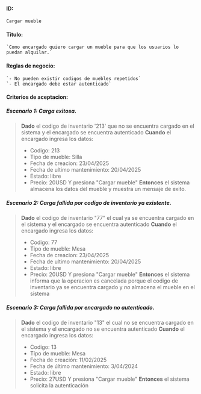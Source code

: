 #### ID:
	Cargar mueble

#### Titulo:
	`Como encargado quiero cargar un mueble para que los usuarios lo puedan alquilar.`

#### Reglas de negocio:
	`- No pueden existir codigos de muebles repetidos`
	`- El encargado debe estar autenticado`

#### Criterios de aceptacion:

##### Escenario 1: Carga exitosa.
>**Dado** el codigo de inventario '213' que no se encuentra cargado en el sistema y el encargado se encuentra autenticado
>**Cuando** el encargado ingresa los datos:
> - Codigo: 213
> - Tipo de mueble: Silla
> - Fecha de creacion: 23/04/2025
> - Fecha de ultimo mantenimiento: 20/04/2025
> - Estado: libre
> - Precio: 20USD
> Y presiona "Cargar mueble"
>**Entonces** el sistema almacena los datos del mueble y muestra un mensaje de exito.

##### Escenario 2: Carga fallida por codigo de inventario ya existente.
>**Dado** el codigo de inventario "77" el cual ya se encuentra cargado en el sistema y el encargado se encuentra autenticado
>**Cuando** el encargado ingresa los datos:
> - Codigo: 77
> - Tipo de mueble: Mesa
> - Fecha de creacion: 23/04/2025
> - Fecha de ultimo mantenimiento: 20/04/2025
> - Estado: libre
> - Precio: 20USD
> Y presiona "Cargar mueble"
>**Entonces** el sistema informa que la operacion es cancelada porque el codigo de inventario ya se encuentra cargado y *no* almacena el mueble en el sistema

##### Escenario 3: Carga fallida por encargado no autenticado.
>**Dado** el codigo de inventario "13" el cual no se encuentra cargado en el sistema y el encargado no se encuentra autenticado
>**Cuando** el encargado ingresa los datos:
> - Codigo: 13
> - Tipo de mueble: Mesa
> - Fecha de creación: 11/02/2025
> - Fecha de último mantenimiento: 3/04/2024
> - Estado: libre
> - Precio: 27USD
> Y presiona "Cargar mueble"
>**Entonces** el sistema solicita la autenticación